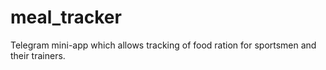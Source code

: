# meal_tracker
Telegram mini-app which allows tracking of food ration for sportsmen and their trainers.
